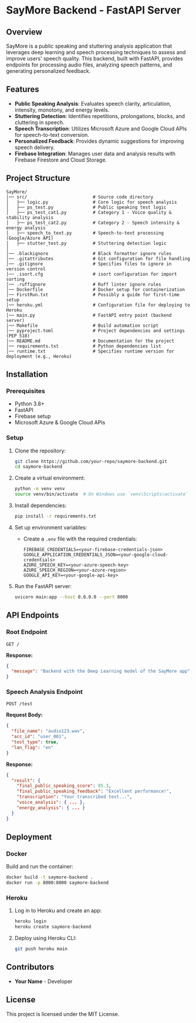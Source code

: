 # SayMore Backend - FastAPI Server

## Overview

SayMore is a public speaking and stuttering analysis application that leverages deep learning and speech processing techniques to assess and improve users' speech quality. This backend, built with FastAPI, provides endpoints for processing audio files, analyzing speech patterns, and generating personalized feedback.

## Features

- **Public Speaking Analysis**: Evaluates speech clarity, articulation, intensity, monotony, and energy levels.
- **Stuttering Detection**: Identifies repetitions, prolongations, blocks, and cluttering in speech.
- **Speech Transcription**: Utilizes Microsoft Azure and Google Cloud APIs for speech-to-text conversion.
- **Personalized Feedback**: Provides dynamic suggestions for improving speech delivery.
- **Firebase Integration**: Manages user data and analysis results with Firebase Firestore and Cloud Storage.

## Project Structure

```
SayMore/
│── src/                         # Source code directory
│   ├── logic.py                 # Core logic for speech analysis
│   ├── ps_test.py               # Public speaking test logic
│   ├── ps_test_cat1.py          # Category 1 - Voice quality & stability analysis
│   ├── ps_test_cat2.py          # Category 2 - Speech intensity & energy analysis
│   ├── speech_to_text.py        # Speech-to-text processing (Google/Azure API)
│   ├── stutter_test.py          # Stuttering detection logic
│
│── .blackignore                 # Black formatter ignore rules
│── .gitattributes               # Git configuration for file handling
│── .gitignore                   # Specifies files to ignore in version control
│── .isort.cfg                   # isort configuration for import sorting
│── .ruffignore                  # Ruff linter ignore rules
│── Dockerfile                   # Docker setup for containerization
│── FirstRun.txt                 # Possibly a guide for first-time setup
│── heroku.yml                   # Configuration file for deploying to Heroku
│── main.py                      # FastAPI entry point (backend server)
│── Makefile                     # Build automation script
│── pyproject.toml               # Project dependencies and settings (PEP 518)
│── README.md                    # Documentation for the project
│── requirements.txt             # Python dependencies list
│── runtime.txt                  # Specifies runtime version for deployment (e.g., Heroku)

```

## Installation

### Prerequisites

- Python 3.8+
- FastAPI
- Firebase setup
- Microsoft Azure & Google Cloud APIs

### Setup

1. Clone the repository:

   ```sh
   git clone https://github.com/your-repo/saymore-backend.git
   cd saymore-backend
   ```

2. Create a virtual environment:

   ```sh
   python -m venv venv
   source venv/bin/activate  # On Windows use `venv\Scripts\activate`
   ```

3. Install dependencies:

   ```sh
   pip install -r requirements.txt
   ```

4. Set up environment variables:

    - Create a `.env` file with the required credentials:
      ```env
      FIREBASE_CREDENTIALS=<your-firebase-credentials-json>
      GOOGLE_APPLICATION_CREDENTIALS_JSON=<your-google-cloud-credentials>
      AZURE_SPEECH_KEY=<your-azure-speech-key>
      AZURE_SPEECH_REGION=<your-azure-region>
      GOOGLE_API_KEY=<your-google-api-key>
      ```

5. Run the FastAPI server:

   ```sh
   uvicorn main:app --host 0.0.0.0 --port 8000
   ```

## API Endpoints

### Root Endpoint

```http
GET /
```

**Response:**

```json
{
  "message": "Backend with the Deep Learning model of the SayMore app"
}
```

### Speech Analysis Endpoint

```http
POST /test
```

**Request Body:**

```json
{
  "file_name": "audio123.wav",
  "acc_id": "user_001",
  "test_type": true,
  "lan_flag": "en"
}
```

**Response:**

```json
{
  "result": {
    "final_public_speaking_score": 85.3,
    "final_public_speaking_feedback": "Excellent performance!",
    "transcription": "Your transcribed text...",
    "voice_analysis": { ... },
    "energy_analysis": { ... }
  }
}
```

## Deployment

### Docker

Build and run the container:

```sh
docker build -t saymore-backend .
docker run -p 8000:8000 saymore-backend
```

### Heroku

1. Log in to Heroku and create an app:
   ```sh
   heroku login
   heroku create saymore-backend
   ```
2. Deploy using Heroku CLI:
   ```sh
   git push heroku main
   ```

## Contributors

- **Your Name** - Developer

## License

This project is licensed under the MIT License.

